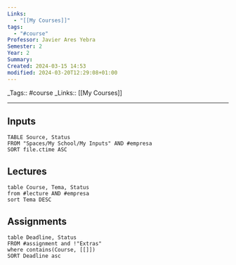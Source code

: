 ```yaml
---
Links:
  - "[[My Courses]]"
tags:
  - "#course"
Professor: Javier Ares Yebra
Semester: 2
Year: 2
Summary: 
Created: 2024-03-15 14:53
modified: 2024-03-20T12:29:08+01:00
---
```

\_Tags::  #course
\_Links::  [[My Courses]]
___

## Inputs
```dataview
TABLE Source, Status 
FROM "Spaces/My School/My Inputs" AND #empresa 
SORT file.ctime ASC
```



## Lectures
```dataview
table Course, Tema, Status
from #lecture AND #empresa  
sort Tema DESC
```

## Assignments 
```dataview
table Deadline, Status
FROM #assignment and !"Extras"
where contains(Course, [[]])
SORT Deadline asc
```
